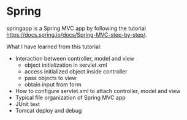 # Spring
springapp is a Spring MVC app by following the tutorial https://docs.spring.io/docs/Spring-MVC-step-by-step/.  

What I have learned from this tutorial:
- Interaction between controller, model and view
  - object initialization in servlet.xml
  - access initialized object inside controller
  - pass objects to view
  - obtain input from form
- How to configure servlet.xml to attach controller, model and view 
- Typical file organization of Spring MVC app
- JUnit test
- Tomcat deploy and debug
